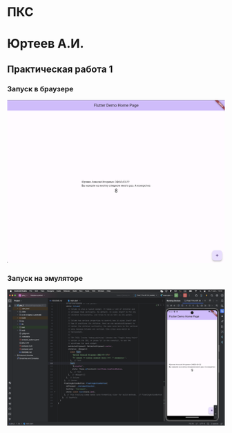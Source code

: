 # ПКС
# Юртеев А.И.

## Практическая работа 1

### Запуск в браузере
![Alt-текст](/images/pks_1_1.png "С браузера")

### Запуск на эмуляторе
![Alt-текст](/images/pks_1_2.png "С эмулятора")


